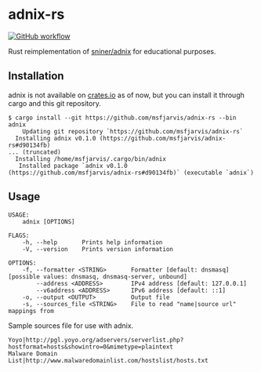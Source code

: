 # adnix-rs

[![GitHub workflow](https://github.com/msfjarvis/adnix-rs/workflows/Test%20Rust%20project/badge.svg)](https://github.com/msfjarvis/adnix-rs/actions)

Rust reimplementation of [sniner/adnix](https://github.com/sniner/adnix) for educational purposes.

## Installation

adnix is not available on [crates.io](https://crates.io) as of now, but you can install it through cargo and this git repository.

```shell
$ cargo install --git https://github.com/msfjarvis/adnix-rs --bin adnix
    Updating git repository `https://github.com/msfjarvis/adnix-rs`
  Installing adnix v0.1.0 (https://github.com/msfjarvis/adnix-rs#d90134fb)
... (truncated)
  Installing /home/msfjarvis/.cargo/bin/adnix
   Installed package `adnix v0.1.0 (https://github.com/msfjarvis/adnix-rs#d90134fb)` (executable `adnix`)
```

## Usage

```shell
USAGE:
    adnix [OPTIONS]

FLAGS:
    -h, --help       Prints help information
    -V, --version    Prints version information

OPTIONS:
    -f, --formatter <STRING>       Formatter [default: dnsmasq]  [possible values: dnsmasq, dnsmasq-server, unbound]
        --address <ADDRESS>        IPv4 address [default: 127.0.0.1]
        --v6address <ADDRESS>      IPv6 address [default: ::1]
    -o, --output <OUTPUT>          Output file
    -s, --sources_file <STRING>    File to read "name|source url" mappings from
```

Sample sources file for use with adnix.

```plaintext
Yoyo|http://pgl.yoyo.org/adservers/serverlist.php?hostformat=hosts&showintro=0&mimetype=plaintext
Malware Domain List|http://www.malwaredomainlist.com/hostslist/hosts.txt
```
